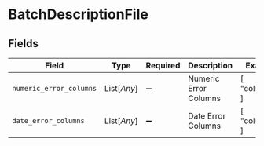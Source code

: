 # BatchDescriptionFile


## Fields

| Field                   | Type                    | Required                | Description             | Example                 |
| ----------------------- | ----------------------- | ----------------------- | ----------------------- | ----------------------- |
| `numeric_error_columns` | List[*Any*]             | :heavy_minus_sign:      | Numeric Error Columns   | [<br/>"column_1"<br/>]  |
| `date_error_columns`    | List[*Any*]             | :heavy_minus_sign:      | Date Error Columns      | [<br/>"column_1"<br/>]  |